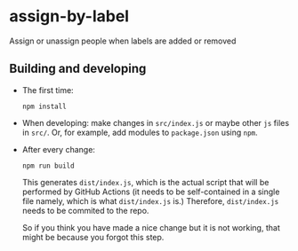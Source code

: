 # assign-by-label
Assign or unassign people when labels are added or removed

## Building and developing

- The first time: 
    ```
    npm install
    ```

- When developing: make changes in `src/index.js` or maybe other `js` files in `src/`. Or, for example, add modules to `package.json` using `npm`.

- After every change:
    ```
    npm run build
    ```
    This generates `dist/index.js`, which is the actual script that will be performed by GitHub Actions (it needs to be self-contained in a single file namely, which is what `dist/index.js` is.) Therefore, `dist/index.js` needs to be commited to the repo.

    So if you think you have made a nice change but it is not working, that might be because you forgot this step.
